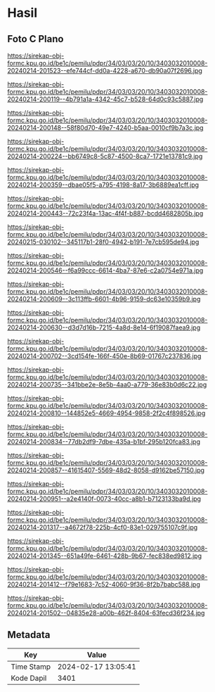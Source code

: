 # Hasil

## Foto C Plano

https://sirekap-obj-formc.kpu.go.id/be1c/pemilu/pdpr/34/03/03/20/10/3403032010008-20240214-201523--efe744cf-dd0a-4228-a670-db90a07f2696.jpg

https://sirekap-obj-formc.kpu.go.id/be1c/pemilu/pdpr/34/03/03/20/10/3403032010008-20240214-200119--4b791a1a-4342-45c7-b528-64d0c93c5887.jpg

https://sirekap-obj-formc.kpu.go.id/be1c/pemilu/pdpr/34/03/03/20/10/3403032010008-20240214-200148--58f80d70-49e7-4240-b5aa-0010cf9b7a3c.jpg

https://sirekap-obj-formc.kpu.go.id/be1c/pemilu/pdpr/34/03/03/20/10/3403032010008-20240214-200224--bb6749c8-5c87-4500-8ca7-1721e13781c9.jpg

https://sirekap-obj-formc.kpu.go.id/be1c/pemilu/pdpr/34/03/03/20/10/3403032010008-20240214-200359--dbae05f5-a795-4198-8a17-3b6889ea1cff.jpg

https://sirekap-obj-formc.kpu.go.id/be1c/pemilu/pdpr/34/03/03/20/10/3403032010008-20240214-200443--72c23f4a-13ac-4f4f-b887-bcdd4682805b.jpg

https://sirekap-obj-formc.kpu.go.id/be1c/pemilu/pdpr/34/03/03/20/10/3403032010008-20240215-030102--345117b1-28f0-4942-b191-7e7cb595de94.jpg

https://sirekap-obj-formc.kpu.go.id/be1c/pemilu/pdpr/34/03/03/20/10/3403032010008-20240214-200546--f6a99ccc-6614-4ba7-87e6-c2a0754e971a.jpg

https://sirekap-obj-formc.kpu.go.id/be1c/pemilu/pdpr/34/03/03/20/10/3403032010008-20240214-200609--3c113ffb-6601-4b96-9159-dc63e10359b9.jpg

https://sirekap-obj-formc.kpu.go.id/be1c/pemilu/pdpr/34/03/03/20/10/3403032010008-20240214-200630--d3d7d16b-7215-4a8d-8e14-6f19087faea9.jpg

https://sirekap-obj-formc.kpu.go.id/be1c/pemilu/pdpr/34/03/03/20/10/3403032010008-20240214-200702--3cd154fe-166f-450e-8b69-01767c237836.jpg

https://sirekap-obj-formc.kpu.go.id/be1c/pemilu/pdpr/34/03/03/20/10/3403032010008-20240214-200735--341bbe2e-8e5b-4aa0-a779-36e83b0d6c22.jpg

https://sirekap-obj-formc.kpu.go.id/be1c/pemilu/pdpr/34/03/03/20/10/3403032010008-20240214-200810--144852e5-4669-4954-9858-2f2c4f898526.jpg

https://sirekap-obj-formc.kpu.go.id/be1c/pemilu/pdpr/34/03/03/20/10/3403032010008-20240214-200834--77db2df9-7dbe-435a-b1bf-295b120fca83.jpg

https://sirekap-obj-formc.kpu.go.id/be1c/pemilu/pdpr/34/03/03/20/10/3403032010008-20240214-200857--41615407-5569-48d2-8058-d9162be57150.jpg

https://sirekap-obj-formc.kpu.go.id/be1c/pemilu/pdpr/34/03/03/20/10/3403032010008-20240214-200951--a2e4140f-0073-40cc-a8b1-b7123133ba9d.jpg

https://sirekap-obj-formc.kpu.go.id/be1c/pemilu/pdpr/34/03/03/20/10/3403032010008-20240214-201317--a4672f78-225b-4cf0-83e1-029755107c9f.jpg

https://sirekap-obj-formc.kpu.go.id/be1c/pemilu/pdpr/34/03/03/20/10/3403032010008-20240214-201345--651a49fe-6461-428b-9b67-fec838ed9812.jpg

https://sirekap-obj-formc.kpu.go.id/be1c/pemilu/pdpr/34/03/03/20/10/3403032010008-20240214-201412--f79e1683-7c52-4060-9f36-8f2b7babc588.jpg

https://sirekap-obj-formc.kpu.go.id/be1c/pemilu/pdpr/34/03/03/20/10/3403032010008-20240214-201502--04835e28-a00b-462f-8404-63fecd36f234.jpg


## Metadata

| Key        | Value               |
| ---------- | ------------------- |
| Time Stamp | 2024-02-17 13:05:41 |
| Kode Dapil | 3401                |



